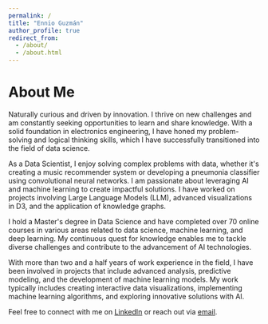 ```yaml
---
permalink: /
title: "Ennio Guzmán"
author_profile: true
redirect_from: 
  - /about/
  - /about.html
---
```




# About Me

Naturally curious and driven by innovation. I thrive on new challenges and am constantly seeking opportunities to learn and share knowledge. With a solid foundation in electronics engineering, I have honed my problem-solving and logical thinking skills, which I have successfully transitioned into the field of data science.

As a Data Scientist, I enjoy solving complex problems with data, whether it's creating a music recommender system or developing a pneumonia classifier using convolutional neural networks. I am passionate about leveraging AI and machine learning to create impactful solutions. I have worked on projects involving Large Language Models (LLM), advanced visualizations in D3, and the application of knowledge graphs.

I hold a Master's degree in Data Science and have completed over 70 online courses in various areas related to data science, machine learning, and deep learning. My continuous quest for knowledge enables me to tackle diverse challenges and contribute to the advancement of AI technologies.

With more than two and a half years of work experience in the field, I have been involved in projects that include advanced analysis, predictive modeling, and the development of machine learning models. My work typically includes creating interactive data visualizations, implementing machine learning algorithms, and exploring innovative solutions with AI.

Feel free to connect with me on [LinkedIn](https://www.linkedin.com/in/ennio-guzman-42236b126) or reach out via [email](mailto:mail@ennioguzman.com).



